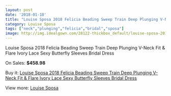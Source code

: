 ```yaml
---
layout: post
date: '2018-01-18'
title: "Louise Sposa 2018 Felicia Beading Sweep Train Deep Plunging V-Neck Fit & Flare Ivory Lace Sexy Butterfly Sleeves Bridal Dress"
category: Louise Sposa
tags: ["neck","plunging","felicia","bridal","sposa"]
image: http://img.idealgown.com/28122-thickbox_default/louise-sposa-2018-felicia-beading-sweep-train-deep-plunging-v-neck-fit-flare-ivory-lace-sexy-butterfly-sleeves-bridal-dress.jpg
---
```

Louise Sposa 2018 Felicia Beading Sweep Train Deep Plunging V-Neck Fit & Flare Ivory Lace Sexy Butterfly Sleeves Bridal Dress

On Sales: **$458.98**
<a href="https://www.idealgown.com/en/louise-sposa/10851-louise-sposa-2018-felicia-beading-sweep-train-deep-plunging-v-neck-fit-flare-ivory-lace-sexy-butterfly-sleeves-bridal-dress.html"><amp-img layout="responsive" width="600" height="600" src="//img.idealgown.com/28122-thickbox_default/louise-sposa-2018-felicia-beading-sweep-train-deep-plunging-v-neck-fit-flare-ivory-lace-sexy-butterfly-sleeves-bridal-dress.jpg" alt="Louise Sposa 2018 Felicia Beading Sweep Train Deep Plunging V-Neck Fit & Flare Ivory Lace Sexy Butterfly Sleeves Bridal Dress 0" /></a>
<a href="https://www.idealgown.com/en/louise-sposa/10851-louise-sposa-2018-felicia-beading-sweep-train-deep-plunging-v-neck-fit-flare-ivory-lace-sexy-butterfly-sleeves-bridal-dress.html"><amp-img layout="responsive" width="600" height="600" src="//img.idealgown.com/28125-thickbox_default/louise-sposa-2018-felicia-beading-sweep-train-deep-plunging-v-neck-fit-flare-ivory-lace-sexy-butterfly-sleeves-bridal-dress.jpg" alt="Louise Sposa 2018 Felicia Beading Sweep Train Deep Plunging V-Neck Fit & Flare Ivory Lace Sexy Butterfly Sleeves Bridal Dress 1" /></a>
<a href="https://www.idealgown.com/en/louise-sposa/10851-louise-sposa-2018-felicia-beading-sweep-train-deep-plunging-v-neck-fit-flare-ivory-lace-sexy-butterfly-sleeves-bridal-dress.html"><amp-img layout="responsive" width="600" height="600" src="//img.idealgown.com/28124-thickbox_default/louise-sposa-2018-felicia-beading-sweep-train-deep-plunging-v-neck-fit-flare-ivory-lace-sexy-butterfly-sleeves-bridal-dress.jpg" alt="Louise Sposa 2018 Felicia Beading Sweep Train Deep Plunging V-Neck Fit & Flare Ivory Lace Sexy Butterfly Sleeves Bridal Dress 2" /></a>
<a href="https://www.idealgown.com/en/louise-sposa/10851-louise-sposa-2018-felicia-beading-sweep-train-deep-plunging-v-neck-fit-flare-ivory-lace-sexy-butterfly-sleeves-bridal-dress.html"><amp-img layout="responsive" width="600" height="600" src="//img.idealgown.com/28123-thickbox_default/louise-sposa-2018-felicia-beading-sweep-train-deep-plunging-v-neck-fit-flare-ivory-lace-sexy-butterfly-sleeves-bridal-dress.jpg" alt="Louise Sposa 2018 Felicia Beading Sweep Train Deep Plunging V-Neck Fit & Flare Ivory Lace Sexy Butterfly Sleeves Bridal Dress 3" /></a>

Buy it: [Louise Sposa 2018 Felicia Beading Sweep Train Deep Plunging V-Neck Fit & Flare Ivory Lace Sexy Butterfly Sleeves Bridal Dress](https://www.idealgown.com/en/louise-sposa/10851-louise-sposa-2018-felicia-beading-sweep-train-deep-plunging-v-neck-fit-flare-ivory-lace-sexy-butterfly-sleeves-bridal-dress.html "Louise Sposa 2018 Felicia Beading Sweep Train Deep Plunging V-Neck Fit & Flare Ivory Lace Sexy Butterfly Sleeves Bridal Dress")

View more: [Louise Sposa](https://www.idealgown.com/en/181-louise-sposa "Louise Sposa")